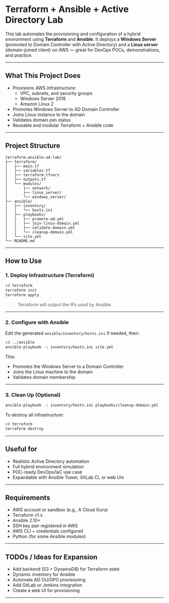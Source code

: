 # Terraform + Ansible + Active Directory Lab

This lab automates the provisioning and configuration of a hybrid environment using **Terraform** and **Ansible**. It deploys a **Windows Server** (promoted to Domain Controller with Active Directory) and a **Linux server** (domain-joined client) on AWS — great for DevOps POCs, demonstrations, and practice.

---

## What This Project Does

- Provisions AWS infrastructure:
  - VPC, subnets, and security groups
  - Windows Server 2019
  - Amazon Linux 2
- Promotes Windows Server to AD Domain Controller
- Joins Linux instance to the domain
- Validates domain join status
- Reusable and modular Terraform + Ansible code

---

## Project Structure

```
terraform-ansible-ad-lab/
├── terraform/
│   ├── main.tf
│   ├── variables.tf
│   ├── terraform.tfvars
│   ├── outputs.tf
│   └── modules/
│       ├── network/
│       ├── linux_server/
│       └── windows_server/
├── ansible/
│   ├── inventory/
│   │   └── hosts.ini
│   ├── playbooks/
│   │   ├── promote-ad.yml
│   │   ├── join-linux-domain.yml
│   │   ├── validate-domain.yml
│   │   └── cleanup-domain.yml
│   └── site.yml
└── README.md
```

---

## How to Use

### 1. Deploy Infrastructure (Terraform)

```bash
cd terraform
terraform init
terraform apply
```

> Terraform will output the IPs used by Ansible.

---

### 2. Configure with Ansible

Edit the generated `ansible/inventory/hosts.ini` if needed, then:

```bash
cd ../ansible
ansible-playbook -i inventory/hosts.ini site.yml
```

This:
- Promotes the Windows Server to a Domain Controller
- Joins the Linux machine to the domain
- Validates domain membership

---

### 3. Clean Up (Optional)

```bash
ansible-playbook -i inventory/hosts.ini playbooks/cleanup-domain.yml
```

To destroy all infrastructure:

```bash
cd terraform
terraform destroy
```

---

## Useful for

- Realistic Active Directory automation
- Full hybrid environment simulation
- POC-ready DevOps/IaC use case
- Expandable with Ansible Tower, GitLab CI, or web UIs

---

## Requirements

- AWS account or sandbox (e.g., A Cloud Guru)
- Terraform v1.x
- Ansible 2.10+
- SSH key pair registered in AWS
- AWS CLI + credentials configured
- Python (for some Ansible modules)

---

## TODOs / Ideas for Expansion

- Add backend (S3 + DynamoDB) for Terraform state
- Dynamic inventory for Ansible
- Automate AD OU/GPO provisioning
- Add GitLab or Jenkins integration
- Create a web UI for provisioning

---
